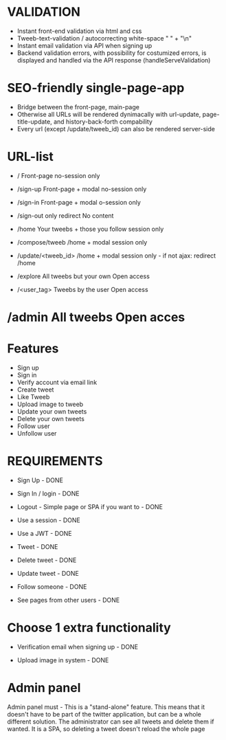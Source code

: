 # VALIDATION
- Instant front-end validation via html and css
- Tweeb-text-validation / autocorrecting white-space " " + "\n"
- Instant email validation via API when signing up
- Backend validation errors, with possibility for costumized errors, is displayed and handled via the API response (handleServeValidation)


# SEO-friendly single-page-app
- Bridge between the front-page, main-page
- Otherwise all URLs will be rendered dynimacally with url-update, page-title-update, and history-back-forth compability
- Every url (except /update/tweeb_id) can also be rendered server-side


# URL-list
- /                    Front-page                           no-session only
- /sign-up             Front-page + modal                   no-session only
- /sign-in             Front-page + modal                   o-session only

- /sign-out            only redirect                        No content

- /home                Your tweebs + those you follow       session only
- /compose/tweeb       /home + modal                        session only
- /update/<tweeb_id>   /home + modal                        session only - if not ajax: redirect /home

- /explore             All tweebs but your own              Open access
- /<user_tag>          Tweebs by the user                   Open access

# /admin               All tweebs                           Open acces


# Features
- Sign up
- Sign in
- Verify account via email link
- Create tweet
- Like Tweeb
- Upload image to tweeb
- Update your own tweets
- Delete your own tweets
- Follow user
- Unfollow user







# REQUIREMENTS

- Sign Up - DONE

- Sign In / login - DONE

- Logout - Simple page or SPA if you want to - DONE

- Use a session - DONE

- Use a JWT - DONE

- Tweet - DONE

- Delete tweet -  DONE

- Update tweet -  DONE

- Follow someone -  DONE

- See pages from other users - DONE

# Choose 1 extra functionality

- Verification email when signing up - DONE

- Upload image in system - DONE

# Admin panel

Admin panel must - This is a "stand-alone" feature. This means that it doesn't have to be part of the twitter application, but can be a whole different solution. The administrator can see all tweets and delete them if wanted. It is a SPA, so deleting a tweet doesn't reload the whole page







